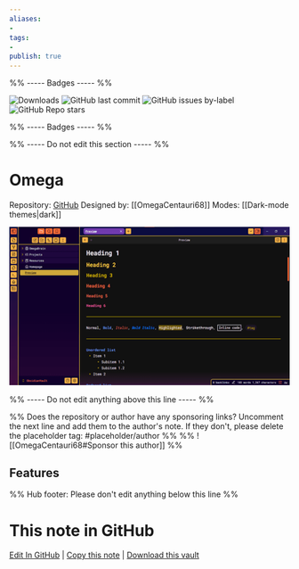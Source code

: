```yaml
---
aliases:
- 
tags: 
- 
publish: true
---
```


%% ----- Badges ----- %%

![Downloads](https://img.shields.io/badge/downloads-297-573E7A?style=for-the-badge&logo=)
![GitHub last commit](https://img.shields.io/github/last-commit/OmegaCentauri68/Omega-Theme-for-Obsidian?color=573E7A&label=last%20update&logo=github&style=for-the-badge)
![GitHub issues by-label](https://img.shields.io/github/issues/OmegaCentauri68/Omega-Theme-for-Obsidian/help%20wanted?color=573E7A&logo=github&style=for-the-badge) 
![GitHub Repo stars](https://img.shields.io/github/stars/OmegaCentauri68/Omega-Theme-for-Obsidian?color=573E7A&logo=github&style=for-the-badge)

%% ----- Badges ----- %%

%% ----- Do not edit this section ----- %%

# Omega

Repository: [GitHub](https://github.com/OmegaCentauri68/Omega-Theme-for-Obsidian)
Designed by: [[OmegaCentauri68]]
Modes: [[Dark-mode themes|dark]]



![screenshot](https://github.com/OmegaCentauri68/Omega-Theme-for-Obsidian/raw/HEAD/img/thumb.png)

%% ----- Do not edit anything above this line ----- %% 

%% Does the repository or author have any sponsoring links? Uncomment the next line and add them to the author's note. If they don't, please delete the placeholder tag: #placeholder/author %%
%% ![[OmegaCentauri68#Sponsor this author]] %%


## Features



%% Hub footer: Please don't edit anything below this line %%

# This note in GitHub

<span class="git-footer">[Edit In GitHub](https://github.dev/obsidian-community/obsidian-hub/blob/main/02%20-%20Community%20Expansions/02.05%20All%20Community%20Expansions/Themes/Omega.md "git-hub-edit-note") | [Copy this note](https://raw.githubusercontent.com/obsidian-community/obsidian-hub/main/02%20-%20Community%20Expansions/02.05%20All%20Community%20Expansions/Themes/Omega.md "git-hub-copy-note") | [Download this vault](https://github.com/obsidian-community/obsidian-hub/archive/refs/heads/main.zip "git-hub-download-vault") </span>
